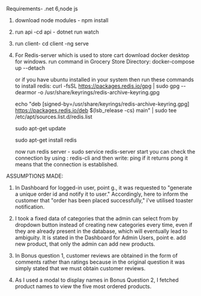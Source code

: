 Requirements- .net 6,node js

1. download node modules - npm install
2. run api -cd api
           - dotnet run watch
3. run client- cd client
             -ng serve
4. For Redis-server which is used to store cart download docker desktop for windows.
   run command in Grocery Store Directory: docker-compose up --detach

   or if you have ubuntu installed in your system then 
   run these commands to install redis:
   curl -fsSL https://packages.redis.io/gpg | sudo gpg --dearmor -o /usr/share/keyrings/redis-archive-keyring.gpg

   echo "deb [signed-by=/usr/share/keyrings/redis-archive-keyring.gpg] https://packages.redis.io/deb $(lsb_release -cs) main" | sudo tee       /etc/apt/sources.list.d/redis.list

   sudo apt-get update

   sudo apt-get install redis

   now run redis server - sudo service redis-server start
   you can check the connection by using : redis-cli
   and then write: ping
   if it returns pong it means that the connection is established.


ASSUMPTIONS MADE:

1. In Dashboard for logged-in user, point g., it was requested to "generate a unique order id and notify it to user." Accordingly, here to inform the customer that "order has been placed successfully," i've utilised toaster notification.


2. I took a fixed data of categories that the admin can select from by dropdown button instead of creating new categories every time, even if they are already present in the database, which will eventually lead to ambiguity. It is stated in the Dashboard for Admin Users, point e. add new product, that only the admin can add new products.

3. In Bonus question 1, customer reviews are obtained in the form of comments rather than ratings because in the original question it was simply stated that we must obtain customer reviews.

4. As I used a modal to display names in Bonus Question 2, I fetched product names to view the five most ordered products.
